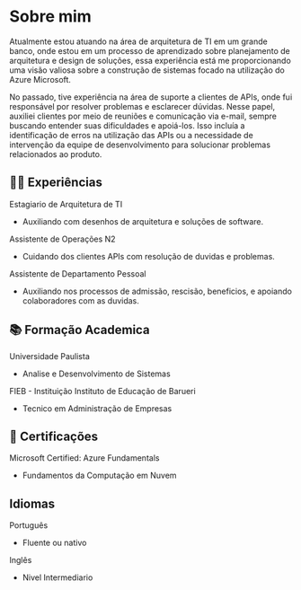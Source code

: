 
# Sobre mim

Atualmente estou atuando na área de arquitetura de TI em um grande banco, onde estou em um processo de aprendizado sobre planejamento de arquitetura e design de soluções, essa experiência está me proporcionando uma visão valiosa sobre a construção de sistemas focado na utilização do Azure Microsoft.

No passado, tive experiência na área de suporte a clientes de APIs, onde fui responsável por resolver problemas e esclarecer dúvidas. Nesse papel, auxiliei clientes por meio de reuniões e comunicação via e-mail, sempre buscando entender suas dificuldades e apoiá-los. Isso incluía a identificação de erros na utilização das APIs ou a necessidade de intervenção da equipe de desenvolvimento para solucionar problemas relacionados ao produto.

## 👨‍💻 Experiências

Estagiario de Arquitetura de TI
- Auxiliando com desenhos de arquitetura e soluções de software. 

Assistente de Operações N2
- Cuidando dos clientes APIs com resolução de duvidas e problemas. 

Assistente de Departamento Pessoal
- Auxiliando nos processos de admissão, rescisão, beneficios, e apoiando colaboradores com as duvidas. 



## 📚 Formação Academica

Universidade Paulista 
- Analise e Desenvolvimento de Sistemas

FIEB - Instituição Instituto de Educação de Barueri
- Tecnico em Administração de Empresas  


## 🚀 Certificações

Microsoft Certified: Azure Fundamentals 
- Fundamentos da Computação em Nuvem 


## Idiomas
Português
- Fluente ou nativo 

Inglês
- Nivel Intermediario 